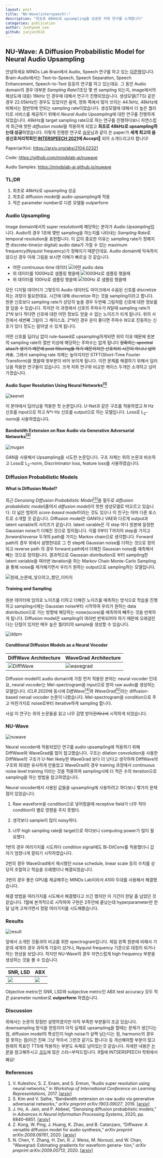 ```yaml
---
layout: post
title: "NU-Wave(interspeech):"
description: "최초로 48kHz로 upsampling을 성공한 저희 연구를 소개합니다"
categories: publication
author: Junhyeok Lee
github: junjun3518
---
```

## NU-Wave: A Diffusion Probabilistic Model for Neural Audio Upsampling
안녕하세요 MINDs Lab Brain에서 Audio, Speech 연구를 하고 있는 [이준혁](https://github.com/junjun3518)입니다. Brain-Audio에서는 Text-to-Speech, Speech Separation, Speech Enhancement, Speech-to-Text 등등의 연구를 하고 있는데요. 그 동안 Audio domain의 경우 대부분 *Sampling Rate*(1초당 몇 번 sampling 되는지, image에서의 해상도에 대응) 16kHz 인 경우에 대해서 연구가 진행되었습니다. 생성모델(TTS) 같은 경우 22.05kHz인 경우도 있었지만 음악, 영화 쪽에서 많이 쓰이는 44.1kHz, 48kHz에 비해서는 절반밖에 안되는 sampling rate이었습니다. 생성모델에 대해서 더 높은 퀄리티로 서비스를 제공하기 위해서 *Neural Audio Upsampling*에 대한 연구를 진행하게 되었습니다. 48kHz를 target sampling rate으로 하는 연구를 진행하다보니 자연스럽게 최근에 핫한 *diffusion model*을 적용하게 되었고 **최초로 48kHz로 upsampling하는데 성공**하였습니다. 이렇게 진행한 연구로 [승우](https://github.com/Seungwoo0326)님과 같이 쓴 paper가 **세계 최고의 음성신호처리학회인 [INTERSPEECH 2021](https://www.interspeech2021.org)에 Accept**:tada: 되어 소개드리고자 합니다!

Paper(arXiv): https://arxiv.org/abs/2104.02321 

Code: https://github.com/mindslab-ai/nuwave

Audio Samples: https://mindslab-ai.github.io/nuwave

### TL;DR

1. 최초로 48kHz로 upsampling 성공
2. 최초로 diffusion model을 audio upsampling에 적용
3. 적은 parameter number로 다른 모델들 outperform



### Audio Upsampling

Image domain에서의 super resolution에 해당하는 분야가 *Audio Upsampling*입니다. Audio의 경우 1초에 몇번 sampling을 하는지를 나타내는 *Sampling Rate*로 temporal resolution을 표현합니다. 이 값이 중요한 이유는 sampling rate가 정해지면 discrete-time(or digital) audio data가 가질 수 있는 maximum frequency(Nyquist frequency)가 정해지기 때문인데요. Audio domain에 익숙하지 않으신 경우 아래 그림을 보시면 이해가 빠르실 것 같습니다.

- 어떤 continuous-time 데이터 ![어떤 audio data](/assets/2021-07-14-publication-nuwave/sine.png)
- 위 데이터를 1000Hz로 샘플링 했을때  ![1000Hz로 샘플링 했을때](/assets/2021-07-14-publication-nuwave/sr1000hz.png)
- 위 데이터를 100Hz로 샘플링 했을때 ![100Hz 로 샘플링 했을때](/assets/2021-07-14-publication-nuwave/sr100hz.png)

모든 디지털 데이터가 그렇듯이 Audio 데이터도 마이크에서 수음된 신호를 discretize하는 과정이 필요한데요. 시간에 대해 discretize 하는 것을 sampling이라고 합니다. 원본 신호보다 sampling rate가 상당히 높을 경우 두번째 그림처럼 신호에 대한 정보를 잘 담을 수 있습니다. 하지만 이 과정에서 신호의 주파수가 *N*일때 sampling rate가 2\**N* 보다 작다면 신호에 대한 어떤 정보도 얻을 수 없는 노이즈가 되게 됩니다. 위의 사진에서 세번째 그림이 그 케이스죠. 2\**N*인 경우 운이 좋다면 주파수 *N*으로 진동하는 신호가 있다 정도는 알아낼 수 있게 됩니다. 

어떤 신호를 딥러닝 없이 rule-based로 upsampling하게되면 위의 이유 때문에 원본의 sampling rate의 절반 이상에 해당하는 주파수는 없게 됩니다 ~~정확히는 spectral alias가 생기기 때문에 post filtering을 하기 때문이지만 신호처리 시간이 아니니 넘어가죠~~. 그래서 sampling rate 자체는 높아지지만 STFT(Short-Time Fourier Transform)을 했을때 윗부분이 비어 보이게 됩니다. 이런 문제를 해결하기 위해서 딥러닝을 적용한 연구들이 있습니다. 크게 저희 연구와 비교한 케이스 두개만 소개하고 넘어가겠습니다.

#### Audio Super Resolution Using Neural Networks[<sup>[1]</sup>](#r1)

![keenet](/assets/2021-07-14-publication-nuwave/keenet.png)

이 분야에서 딥러닝을 적용한 첫 논문입니다. U-Net과 같은 구조를 적용하였고 *N* Hz 신호를 input으로 하고 *N\*r* Hz 신호를 output으로 하는 모델입니다. Loss로 L<sub>2</sub>-norm을 사용하였습니다.

#### Bandwidth Extension on Raw Audio via Generative Adversarial Networks[<sup>[2]</sup>](#r2)

![mugan](/assets/2021-07-14-publication-nuwave/mugan.png)

GAN을 사용해서 Upsampling을 시도한 논문입니다. 구조 자체는 위의 논문과 비슷하고 Loss로 L<sub>2</sub>-norm, Discriminator loss, feature loss를 사용하였습니다.

### Diffusion Probabilistic Models

#### What is Diffusion Model?

최근 *Denoising Diffusion Probabilistic Model*[<sup>[3]</sup>](#r3)을 필두로 *diffusion probabilistic model*(줄여서 *diffusion model*)이 핫한 생성모델로 떠오르고 있습니다. 더 넓은 범위의 *score-based model*이라는 것도 있으나 이 친구는 아마 다른 포스트로 소개할 것 같습니다. Diffusion model은 GAN이나 VAE와 다르게 output과 latent variable의 사이즈가 같습니다. latent varable은 각 step 마다 원본에 일정한 Gaussian noise가 더해진 것으로 정의됩니다. 이를 0부터 T까지의 step을 가지고 *forward/reverse* 두개의 path를 가지는 Markov chain으로 생각합니다. Forward path의 경우 위에서 설명한대로 그 전 step에  Gaussian noise를 더하는 것으로 정의되고 reverse path 의 경우 forward path에서 더해진 Gaussian noise를 예측해서 빼는 것으로 정의됩니다. 결과적으로 Gaussian distribution로 부터 sampling한 latent variable을 여러번 iteration을 하는 Markov Chain Monte-Carlo Sampling을 통해 noise를 제거해가면서 우리가 원하는 output으로 sampling하는 모델입니다. 

![원래_논문에_넣으려고_했던_이미지](/assets/2021-07-14-publication-nuwave/mc.png)

#### Training and Sampling

원본 데이터에 임의로 노이즈를 더하고 더해진 노이즈를 예측하는 방식으로 학습을 진행하고 sampling시에는 Gaussian noise부터 시작하여 우리가 원하는 data distribution으로 가는 방향에 해당하는 noise(score)를 예측하여 빼주는 것을 반복하게 됩니다. Diffusion model은 sampling이 여러번 반복되어야 하기 때문에 오래걸린다는 단점이 있지만 매우 높은 퀄리티의 sample을 생성할 수 있습니다.

![ddpm](/assets/2021-07-14-publication-nuwave/ddpm.png)

#### Conditional Diffusion Models as a Neural Vocoder

| DiffWave Architecture       | WaveGrad Architecture       |
| --------------------------- | --------------------------- |
| ![DiffWave](/assets/2021-07-14-publication-nuwave/diffwave.png) | ![wavegrad](/assets/2021-07-14-publication-nuwave/wavegrad.png) |



Diffusion model이 audio domain에 가장 먼저 적용된 분야는 neural vocoder 인데요, neural vocoder는 Mel\-spectrogram을 input으로 받아 raw audio를 생성하는 모델입니다. *ICLR 2020*에 동시에 *DiffWave*[<sup>[4]</sup>](#r4)와 *WaveGrad*[<sup>[5]</sup>](#r5)라는 diffusion-based nerual vocoder 논문이 나왔습니다. Mel-spectrogram을 condition으로 주고  마찬가지로 noise로부터 iterative하게 sampling 합니다.

사실 이 연구는 위의 논문들을 읽고 너무 감명 받아~~간지나서~~ 시작하게 되었습니다.



### NU-Wave 

![nuwave](/assets/2021-07-14-publication-nuwave/nuwave.png)

Neural vocoder에 적용되었던 연구를 audio upsampling에 적용하기 위해 DiffWave와 WaveGrad를 많이 참고했습니다. 구조는 dilation convolution을 사용한 DiffWave의 구조가 U-Net likely한 WaveGrad 보다 더 낫다고 생각하여 DIffWave의 구조와 최대한 유사하게 만들었고 WaveGrad의 경우 training 과정에서 continuous noise level training 이라는 것을 적용하여 sampling시에 더 적은 수의 iteration으로 sampling을 하는 방법을 참고하였습니다. 

Neural vocoder에서 사용된 값들을 upsampling에 사용하려고 하다보니 몇가지 문제점이 있었습니다.

1. Raw waveform을 condition으로 넣어줬을때 receptive field가 너무 작아 condition이 별로 영향을 주지 못했다.

2. 생각보다 sample이 많이 noisy하다.

3. 너무 high sampling rate을 target으로 하다보니 computing power가 많이 필요했다.

1번의 경우 여러가지를 시도하다 condition signal에도 Bi-DilConv를 적용했더니 갑자기 엄청나게 잘되기 시작하였습니다.

2번의 경우 WaveGrad에서 제시했던 noise schedule, linear scale 등의 수치를 상당히 조절하고 학습을 오래했더니 해결되었습니다.

3번의 경우 좋은 GPU를 제공해주는 MINDs Lab이라서 A100 두대를 사용해서 해결했습니다.

해결 방법을 여러가지를 시도해서 해결했다고 쓰긴 했지만 이 기간이 한달 좀 넘었던 것 같습니다. 1월에 본격적으로 시작하여 구현은 2주안에 끝났는데 hyperparameter만 한달 넘게 고쳐가면서 정말 여러가지를 시도해봤습니다. 



### Results

![result](/assets/2021-07-14-publication-nuwave/result.png)

앞에서 소개한 것들과의 비교를 위한 spectrogram입니다. 제일 왼쪽 원본에 비해서 가운데 세개의 경우 과하게 기둥이 섰거나, Nyquist frequency 기준으로 대칭이 되거나 하는 현상을 보입니다. 하지만 NU-Wave의 경우 자연스럽게 high frequency 부분을 생성하는 것을 볼 수 있습니다. 

| SNR, LSD             | ABX                   |
| -------------------- | --------------------- |
| ![](/assets/2021-07-14-publication-nuwave/objective.png) | ![](/assets/2021-07-14-publication-nuwave/subjective.png) |

Objective metric인 SNR, LSD와 subjective metric인 ABX test accuracy 모두 적은 parameter number로 **outperform** 하였습니다.



### Discussion

위에서는 논문의 장점만 설명하였지만 아직 부족한 부분들이 조금 있습니다. downsampling 방식을 한정지어 아직 실제로 upsampling을 할때는 문제가 생긴다는 점, diffusion model의 특성인지 high noise가 살짝 남는다는 점, harmonic의 경우 잘 못하는 점(이건 진짜 그냥 작아서 그런것 같기도 합니다) 등 개선해야할 부분이 많고 원래의 목표인 TTS에 적용하는 부분도 숙제로 남아있는것 같습니다. 자세한 내용은 [논문](https://arxiv.org/abs/2104.02321)을 참고해주시고 [코드](https://github.com/mindslab-ai/nuwave)에 많은 스타:star:부탁드립니다. 9월에 INTSERSPEECH 학회에서 봬요! ​

### References

1. V. Kuleshov, S. Z. Enam, and S. Ermon, “Audio super resolution using neural networks,” in *Workshop of International Conference on Learning Representations*, 2017. [[arxiv]][a1] <a name="r1"></a> 
2. S. Kim and V. Sathe, “Bandwidth extension on raw audio via generative adversarial networks,” *arXiv preprint arXiv:1903.09027*, 2019. [[arxiv]][a2] <a name="r2"></a> 
3. J. Ho, A. Jain, and P. Abbeel, “Denoising diffusion probabilistic models,” in *Advances in Neural Information Processing Systems*, 2020, pp. 6840–6851. [[arxiv]][a3] <a name="r3"></a> 
4. Z. Kong, W. Ping, J. Huang, K. Zhao, and B. Catanzaro, “Diffwave: A versatile diffusion model for audio synthesis,” *arXiv preprint arXiv:2009.09761*, 2020. [[arxiv]][a4] <a name="r4"></a> 
5. <a name="r5"></a> N. Chen, Y. Zhang, H. Zen, R. J. Weiss, M. Norouzi, and W. Chan, “Wavegrad: Estimating gradients for waveform genera- tion,” *arXiv preprint arXiv:2009.00713*, 2020. [[arxiv]][a5] <a name="r5"></a> 


[a1]: https://arxiv.org/abs/1708.00853
[a2]: https://arxiv.org/abs/1903.09027
[a3]: https://arxiv.org/abs/2006.11239
[a4]: https://arxiv.org/abs/2009.09761
[a5]: https://arxiv.org/abs/2009.00713



